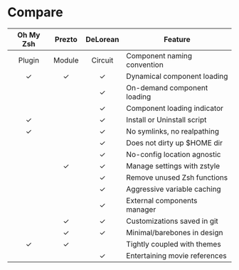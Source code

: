 # Compare

| Oh My Zsh | Prezto | DeLorean  | Feature |
|:---------:|:------:|:---------:| ------- |
| Plugin    | Module | Circuit   | Component naming convention 
| ✓         | ✓      | ✓         | Dynamical component loading
|           |        | ✓         | On-demand component loading
|           |        | ✓         | Component loading indicator
| ✓         |        | ✓         | Install or Uninstall script
| ✓         |        | ✓         | No symlinks, no realpathing
|           |        | ✓         | Does not dirty up $HOME dir
|           |        | ✓         | No-config location agnostic
|           | ✓      | ✓         | Manage settings with zstyle
|           |        | ✓         | Remove unused Zsh functions
|           |        | ✓         | Aggressive variable caching
|           |        | ✓         | External components manager
|           | ✓      | ✓         | Customizations saved in git
|           | ✓      | ✓         | Minimal/barebones in design
| ✓         | ✓      |           | Tightly coupled with themes
|           |        | ✓         | Entertaining movie references
